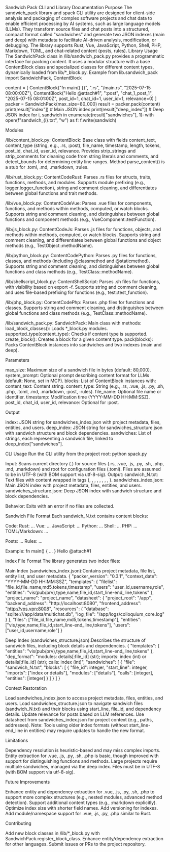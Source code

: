 Sandwich Pack CLI and Library Documentation
Purpose
The sandwich_pack library and spack CLI utility are designed for client-side analysis and packaging of complex software projects and chat data to enable efficient processing by AI systems, such as large language models (LLMs). They transform source files and chat posts into a structured, compact format called "sandwiches" and generate two JSON indexes (main and deep) with metadata to facilitate AI-driven analysis, modification, or debugging. The library supports Rust, Vue, JavaScript, Python, Shell, PHP, Markdown, TOML, and chat-related content (posts, rules).
Library Usage
The SandwichPack class in /lib/sandwich_pack.py provides a programmatic interface for packing content. It uses a modular structure with a base ContentBlock class and specialized classes for different content types, dynamically loaded from lib/*_block.py.
Example
from lib.sandwich_pack import SandwichPack, ContentBlock

content = [
    ContentBlock("fn main() {}", ".rs", "/main.rs", "2025-07-15 08:00:00Z"),
    ContentBlock("Hello @attach#1", ":post", "chat_1_post_1", "2025-07-15 08:01:00Z", post_id=1, chat_id=1, user_id=1, relevance=0)
]
packer = SandwichPack(max_size=80_000)
result = packer.pack(content)
print(result["index"])  # Main JSON index
print(result["deep_index"])  # Deep JSON index
for i, sandwich in enumerate(result["sandwiches"], 1):
    with open(f"sandwich_{i}.txt", "w") as f:
        f.write(sandwich)

Modules

/lib/content_block.py:
ContentBlock: Base class with fields content_text, content_type (string, e.g., .rs, :post), file_name, timestamp, length, tokens, post_id, chat_id, user_id, relevance. Provides strip_strings and strip_comments for cleaning code from string literals and comments, and detect_bounds for determining entity line ranges. Method parse_content() is a stub for .toml, .md, .markdown, :rules.


/lib/rust_block.py:
ContentCodeRust: Parses .rs files for structs, traits, functions, methods, and modules. Supports module prefixing (e.g., logger.logger_function), string and comment cleaning, and differentiates between global functions and trait methods.


/lib/vue_block.py:
ContentCodeVue: Parses .vue files for components, functions, and methods within methods, computed, or watch blocks. Supports string and comment cleaning, and distinguishes between global functions and component methods (e.g., VueComponent::testFunction).


/lib/js_block.py:
ContentCodeJs: Parses .js files for functions, objects, and methods within methods, computed, or watch blocks. Supports string and comment cleaning, and differentiates between global functions and object methods (e.g., TestObject::methodName).


/lib/python_block.py:
ContentCodePython: Parses .py files for functions, classes, and methods (including @classmethod and @staticmethod). Supports string and comment cleaning, and distinguishes between global functions and class methods (e.g., TestClass::methodName).


/lib/shellscript_block.py:
ContentShellScript: Parses .sh files for functions, with visibility based on export -f. Supports string and comment cleaning, and uses file-based prefixing for functions (e.g., test::test_function).


/lib/php_block.py:
ContentCodePhp: Parses .php files for functions and classes. Supports string and comment cleaning, and distinguishes between global functions and class methods (e.g., TestClass::methodName).


/lib/sandwich_pack.py:
SandwichPack: Main class with methods:
load_block_classes(): Loads *_block.py modules.
supported_type(content_type): Checks if content type is supported.
create_block(): Creates a block for a given content type.
pack(blocks): Packs ContentBlock instances into sandwiches and two indexes (main and deep).





Parameters

max_size: Maximum size of a sandwich file in bytes (default: 80,000).
system_prompt: Optional prompt describing content format for LLMs (default: None, set in MCP).
blocks: List of ContentBlock instances with:
content_text: Content string.
content_type: String (e.g., .rs, .vue, .js, .py, .sh, .php, .toml, .md, .markdown, :post, :rules).
file_name: Optional file name or identifier.
timestamp: Modification time (YYYY-MM-DD HH:MM:SSZ).
post_id, chat_id, user_id, relevance: Optional for :post.



Output

index: JSON string for sandwiches_index.json with project metadata, files, entities, and users.
deep_index: JSON string for sandwiches_structure.json with sandwich structure and block dependencies.
sandwiches: List of strings, each representing a sandwich file, linked to deep_index["sandwiches"].

CLI Usage
Run the CLI utility from the project root:
python spack.py


Input: Scans current directory (.) for source files (.rs, .vue, .js, .py, .sh, .php, .md, .markdown) and root for configuration files (.toml). Files are assumed to be in UTF-8 (with BOM support via utf-8-sig).
Output:
sandwich_N.txt: Text files with content wrapped in tags (<rustc>, <vue>, <jss>, <python>, <shell>, <php>, <document>, <post>, <rules>).
sandwiches_index.json: Main JSON index with project metadata, files, entities, and users.
sandwiches_structure.json: Deep JSON index with sandwich structure and block dependencies.


Behavior: Exits with an error if no files are collected.

Sandwich File Format
Each sandwich_N.txt contains content blocks:

Code:
Rust: <rustc src="/path/to/file.rs" mod_time="YYYY-MM-DD HH:MM:SSZ">...</rustc>
Vue: <vue src="/path/to/file.vue" mod_time="YYYY-MM-DD HH:MM:SSZ">...</vue>
JavaScript: <jss src="/path/to/file.js" mod_time="YYYY-MM-DD HH:MM:SSZ">...</jss>
Python: <python src="/path/to/file.py" mod_time="YYYY-MM-DD HH:MM:SSZ">...</python>
Shell: <shell src="/path/to/file.sh" mod_time="YYYY-MM-DD HH:MM:SSZ">...</shell>
PHP: <php src="/path/to/file.php" mod_time="YYYY-MM-DD HH:MM:SSZ">...</php>
TOML/Markdown: <document src="/file.toml" mod_time="YYYY-MM-DD HH:MM:SSZ">...</document>


Posts: <post src="identifier" mod_time="YYYY-MM-DD HH:MM:SSZ" post_id="N" chat_id="N" user_id="N" relevance="N">...</post>
Rules: <rules src="identifier" mod_time="YYYY-MM-DD HH:MM:SSZ">...</rules>

Example:
<rustc src="/main.rs" mod_time="2025-07-15 08:00:00Z">
fn main() { ... }
</rustc>
<post src="chat_1_post_1" mod_time="2025-07-15 08:01:00Z" post_id="1" chat_id="1" user_id="1" relevance="0">
Hello @attach#1
</post>

Index File Format
The library generates two index files:

Main Index (sandwiches_index.json):Contains project metadata, file list, entity list, and user metadata.
{
  "packer_version": "0.3.1",
  "context_date": "YYYY-MM-DD HH:MM:SSZ",
  "templates": {
    "filelist": "file_id,file_name,md5,tokens,timestamp",
    "users": "user_id,username,role",
    "entities": "vis(pub/prv),type,name,file_id,start_line-end_line,tokens"
  },
  "project_name": "project_name",
  "datasheet": {
    "project_root": "/app",
    "backend_address": "http://localhost:8080",
    "frontend_address": "http://vps.vpn:8008",
    "resources": {
      "database": "sqlite:///app/data/multichat.db",
      "log_file": "/app/logs/colloquium_core.log"
    }
  },
  "files": ["file_id,file_name,md5,tokens,timestamp"],
  "entities": ["vis,type,name,file_id,start_line-end_line,tokens"],
  "users": ["user_id,username,role"]
}


Deep Index (sandwiches_structure.json):Describes the structure of sandwich files, including block details and dependencies.
{
  "templates": {
    "entities": "vis(pub/prv),type,name,file_id,start_line-end_line,tokens"
  },
  "dep_format": "modules: details[:file_id] (str); imports: index (int) or details[:file_id] (str); calls: index (int)",
  "sandwiches": [
    {
      "file": "sandwich_N.txt",
      "blocks": [
        {
          "file_id": integer,
          "start_line": integer,
          "imports": ["index or details"],
          "modules": ["details"],
          "calls": [integer],
          "entities": [integer]
        }
      ]
    }
  ]
}



Context Restoration

Load sandwiches_index.json to access project metadata, files, entities, and users.
Load sandwiches_structure.json to navigate sandwich files (sandwich_N.txt) and their blocks using start_line, file_id, and dependency details.
Update relevance for posts based on LLM references.
Use datasheet from sandwiches_index.json for project context (e.g., paths, addresses).
Note: Tools using older index formats (without start_line-end_line in entities) may require updates to handle the new format.

Limitations

Dependency resolution is heuristic-based and may miss complex imports.
Entity extraction for .vue, .js, .py, .sh, .php is basic, though improved with support for distinguishing functions and methods.
Large projects require multiple sandwiches, managed via the deep index.
Files must be in UTF-8 (with BOM support via utf-8-sig).

Future Improvements

Enhance entity and dependency extraction for .vue, .js, .py, .sh, .php to support more complex structures (e.g., nested modules, advanced method detection).
Support additional content types (e.g., :markdown explicitly).
Optimize index size with shorter field names.
Add versioning for indexes.
Add module/namespace support for .vue, .js, .py, .php similar to Rust.

Contributing

Add new block classes in /lib/*_block.py with SandwichPack.register_block_class.
Enhance entity/dependency extraction for other languages.
Submit issues or PRs to the project repository.
